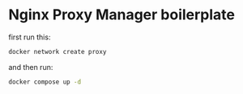 # Nginx Proxy Manager boilerplate



first run this:

``` bash
docker network create proxy
```

and then run:

``` bash
docker compose up -d
```